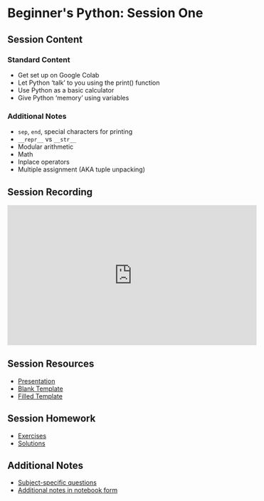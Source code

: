 # Beginner's Python: Session One

## Session Content

### Standard Content

- Get set up on Google Colab
- Let Python ‘talk’ to you using the print() function
- Use Python as a basic calculator
- Give Python ‘memory’ using variables

### Additional Notes

- `sep`, `end`, special characters for printing	
- `__repr__` vs `__str__`	
- Modular arithmetic	
- Math	
- Inplace operators	
- Multiple assignment (AKA tuple unpacking)

## Session Recording

<iframe width="560" height="315" src="https://www.youtube.com/embed/ENQtg75jf9o" frameborder="0" allow="accelerometer; autoplay; clipboard-write; encrypted-media; gyroscope; picture-in-picture" allowfullscreen></iframe>

## Session Resources

- [Presentation](https://github.com/warwickdatasciencesociety/beginners-python/blob/master/session-one/session_one_presentation.pptx?raw=true)
- [Blank Template](https://colab.research.google.com/github/warwickdatasciencesociety/beginners-python/blob/master/session-one/session_one_blank_template.ipynb)
- [Filled Template](https://colab.research.google.com/github/warwickdatasciencesociety/beginners-python/blob/master/session-one/session_one_filled_template.ipynb)

## Session Homework

- [Exercises](https://colab.research.google.com/github/warwickdatasciencesociety/beginners-python/blob/master/session-one/session_one_exercises.ipynb)
- [Solutions](https://colab.research.google.com/github/warwickdatasciencesociety/beginners-python/blob/master/session-one/session_one_solutions.ipynb)

## Additional Notes

- [Subject-specific questions](https://warwickdatasciencesociety.github.io/beginners-python/session-one/session_one_subject_questions/)
- [Additional notes in notebook form](https://colab.research.google.com/github/warwickdatasciencesociety/beginners-python/blob/master/session-one/session_one_additional_content.ipynb)

